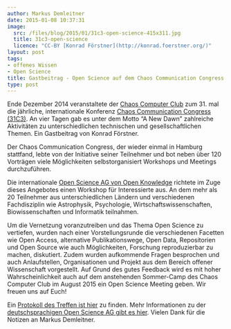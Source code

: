 ```yaml
---
author: Markus Demleitner
date: 2015-01-08 10:37:31
image:
  src: /files/blog/2015/01/31c3-open-science-415x311.jpg
  title: 31c3-open-science
  licence: "CC-BY [Konrad Förstner](http://konrad.foerstner.org/)"
layout: post
tags:
- offenes Wissen
- Open Science
title: Gastbeitrag - Open Science auf dem Chaos Communication Congress (31C3)
type: post
---
```

Ende Dezember 2014 veranstaltete der [Chaos Computer Club](http://ccc.de/) zum 31. mal die jährliche, internationale Konferenz [Chaos Communication Congress (31C3)](https://events.ccc.de/congress/2014/wiki/Static:Main_Page). An vier Tagen gab es unter dem Motto “A New Dawn” zahlreiche Aktivitäten zu unterschiedlichen technischen und gesellschaftlichen Themen. Ein Gastbeitrag von Konrad Förstner.

Der Chaos Communication Congress, der wieder einmal in Hamburg stattfand, lebte von der Initiative seiner Teilnehmer und bot neben über 120 Vorträgen viele Möglichkeiten selbstorganisiert Workshops und Meetings durchzuführen.

Die internationale [Open Science AG von Open Knowledge](http://science.okfn.org/) richtete im Zuge dieses Angebotes einen Workshop für Interessierte aus. An dem mehr als 20 Teilnehmer aus unterschiedlichen Ländern und verschiedenen Fachdisziplin wie Astrophysik, Psychologie, Wirtschaftswissenschaften, Biowissenschaften und Informatik teilnahmen.

Um die Vernetzung voranzutreiben und das Thema Open Science zu vertiefen, wurden nach einer Vorstellungsrunde die verschiedenen Facetten wie Open Access, alternative Publikationswege, Open Data, Repositorien und Open Source wie auch Möglichkeiten, Forschung reproduzierbar zu machen, diskutiert. Zudem wurden aufkommende Fragen besprochen und auch Anlaufstellen, Organisationen und Projekt aus dem Bereich offener Wissenschaft vorgestellt. Auf Grund des gutes Feedback wird es mit hoher Wahrscheinlichkeit auch auf dem anstehenden Sommer-Camp des Chaos Computer Club im August 2015 ein Open Science Meeting geben. Wir freuen uns auf Euch!

Ein [Protokoll des Treffen ist hier](https://pad.okfn.org/p/31c3opensciencemeeting) zu finden. Mehr Informationen zu der [deutschsprachigen Open Science AG gibt es hier](/themen/offene-wissenschaft/). Vielen Dank für die Notizen an Markus Demleitner.